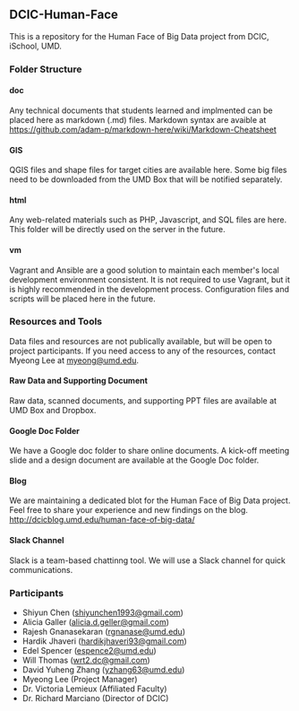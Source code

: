 DCIC-Human-Face
------
This is a repository for the Human Face of Big Data project from DCIC, iSchool, UMD.


### Folder Structure

#### doc
Any technical documents that students learned and implmented can be placed here as markdown (.md) files. Markdown syntax are avaible at https://github.com/adam-p/markdown-here/wiki/Markdown-Cheatsheet

#### GIS
QGIS files and shape files for target cities are available here. Some big files need to be downloaded from the UMD Box that will be notified separately. 

#### html
Any web-related materials such as PHP, Javascript, and SQL files are here. This folder will be directly used on the server in the future.

#### vm
Vagrant and Ansible are a good solution to maintain each member's local development environment consistent. It is not required to use Vagrant, but it is highly recommended in the development process. Configuration files and scripts will be placed here in the future.


### Resources and Tools
Data files and resources are not publically available, but will be open to project participants. If you need access to any of the resources, contact Myeong Lee at myeong@umd.edu.

#### Raw Data and Supporting Document
Raw data, scanned documents, and supporting PPT files are available at UMD Box and Dropbox. 

#### Google Doc Folder
We have a Google doc folder to share online documents. A kick-off meeting slide and a design document are available at the Google Doc folder.

#### Blog
We are maintaining a dedicated blot for the Human Face of Big Data project. Feel free to share your experience and new findings on the blog.
http://dcicblog.umd.edu/human-face-of-big-data/

#### Slack Channel
Slack is a team-based chattinng tool. We will use a Slack channel for quick communications. 


### Participants
- Shiyun Chen (shiyunchen1993@gmail.com)
- Alicia Galler (alicia.d.geller@gmail.com)
- Rajesh Gnanasekaran (rgnanase@umd.edu) 
- Hardik Jhaveri (hardikjhaveri93@gmail.com)
- Edel Spencer (espence2@umd.edu)
- Will Thomas (wrt2.dc@gmail.com)
- David Yuheng Zhang (yzhang63@umd.edu)
- Myeong Lee (Project Manager)
- Dr. Victoria Lemieux (Affiliated Faculty)
- Dr. Richard Marciano (Director of DCIC)


